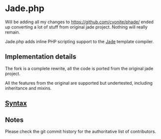 # Jade.php
Will be adding all my changes to https://github.com/cyonite/phade/ ended up converting a lot of stuff from original jade project. Nothing will really remain.

Jade.php adds inline PHP scripting support to the [Jade](http://jade-lang.com) template compiler.

## Implementation details

The fork is a complete rewrite, all the code is ported from the original jade project.

All the features from the original are supported but undertested, including inheritance
and mixins.

## [Syntax](https://github.com/visionmedia/jade#readme)

## Notes
Please check the git commit history for the authoritative list of contributors.
